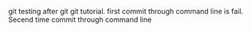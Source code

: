 git testing after git git tutorial.
first commit through command line is fail.
Secend time commit through command line

